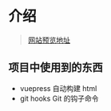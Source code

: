# 介绍

> [网站预览地址](https://dupingwei.github.io/fx-share)

## 项目中使用到的东西

- vuepress 自动构建 html
- git hooks Git 的钩子命令
